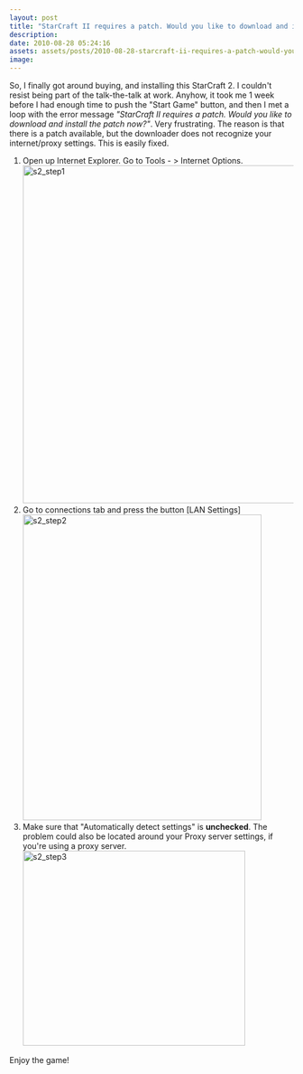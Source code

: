 ```yaml
---
layout: post
title: "StarCraft II requires a patch. Would you like to download and install the patch now?"
description:
date: 2010-08-28 05:24:16
assets: assets/posts/2010-08-28-starcraft-ii-requires-a-patch-would-you-like-to-download-and-install-the-patch-now
image: 
---
```


<p>So, I finally got around buying, and installing this StarCraft 2. I couldn't resist being part of the talk-the-talk at work.  Anyhow, it took me 1 week before I had enough time to push the "Start Game" button, and then I met a loop with the error message <em>"StarCraft II requires a patch. Would you like to download and install the patch now?"</em>. Very frustrating.  The reason is that there is a patch available, but the downloader does not recognize your internet/proxy settings. This is easily fixed.</p>
<ol>
<li>Open up Internet Explorer. Go to Tools - > Internet Options.<br /><img class="alignnone size-full wp-image-857" title="s2_step1" src="http://litemedia.info/media/Default/Mint/s2_step1.png" width="591" height="598" /></li>
<li> Go to connections tab and press the button [LAN Settings]<br /> <img class="alignnone size-full wp-image-858" title="s2_step2" src="http://litemedia.info/media/Default/Mint/s2_step2.png" width="423" height="541" /></li>
<li> Make sure that "Automatically detect settings" is <strong>unchecked</strong>. The problem could also be located around your Proxy server settings, if you're using a proxy server.<br /> <img class="alignnone size-full wp-image-859" title="s2_step3" src="http://litemedia.info/media/Default/Mint/s2_step3.png" width="394" height="345" /></li>
</ol>
<p>Enjoy the game!</p>
